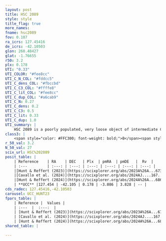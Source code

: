 ```yaml
---
layout: post
title: HSC 2089
style: style
title_flag: true
more_names: 
fname: hsc2089
fov: 0.107
ra_icrs: 127.45416
de_icrs: -42.10503
glon: 260.48427
glat: -1.76655
r50: 3.2
plx: 0.178
UTI: "0.33"
UTI_COLOR: "#fee8cc"
UTI_C_N_COL: "#fddcc5"
UTI_C_dens_COL: "#fbccbd"
UTI_C_C3_COL: "#ffffe8"
UTI_C_lit_COL: "#fee8cc"
UTI_C_dup_COL: "#a6cab9"
UTI_C_N: 0.27
UTI_C_dens: 0.2
UTI_C_C3: 0.5
UTI_C_lit: 0.33
UTI_C_dup: 1.0
UTI_summary: |
    HSC 2089 is a poorly populated, very loose object of intermediate C3 quality. It was recently reported in the literature.
class3: |
    <span style="color: #FFC300; font-weight: bold;">B</span><span style="color: #FFC300; font-weight: bold;">B</span>
r_50_val: 3.2
N_50_val: 27
scix_url: HSC%202089
posit_table: |
    | Reference    | RA    | DEC   | Plx  | pmRA  | pmDE   |  Rv  |
    | :---         | :---: | :---: | :---: | :---: | :---: | :---: |
    |[Hunt & Reffert (2023)](https://scixplorer.org/abs/2023A%26A...673A.114H) | 127.456 | -42.084 | 0.174 | -3.082 | 3.828 | 70.055 |
    |[Cavallo et al. (2024)](https://scixplorer.org/abs/2024AJ....167...12C) | 127.455 | -42.1 | 0.175 | -- | -- | -- |
    |[Hunt & Reffert (2024)](https://scixplorer.org/abs/2024A%26A...686A..42H) | 127.456 | -42.084 | 0.174 | -3.082 | 3.828 | 70.055 |
    | **UCC** |127.454 | -42.105 | 0.178 | -3.086 | 3.828 | -- | 
cds_radec: 127.45416,-42.10503
carousel: UCC_HUNT23
fpars_table: |
    | Reference |  Values |
    | :---  |  :---:  |
    | [Hunt & Reffert (2023)](https://scixplorer.org/abs/2023A%26A...673A.114H) | `AV50=4.097, diffAV50=2.292, MOD50=13.64, logAge50=7.658` |
    | [Cavallo et al. (2024)](https://scixplorer.org/abs/2024AJ....167...12C) | `AV50=3.88, dMod50=13.55, logAge50=7.99, [Fe/H]50=0.51` |
    | [Hunt & Reffert (2024)](https://scixplorer.org/abs/2024A%26A...686A..42H) | `MassJ=1054.91` |
shared_table: |
    
---
```

